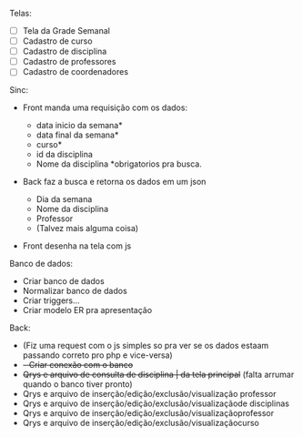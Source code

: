 Telas: 
 - [ ] Tela da Grade Semanal
 - [ ] Cadastro de curso 
 - [ ] Cadastro de disciplina 
 - [ ] Cadastro de professores
 - [ ] Cadastro de coordenadores 

Sinc: 
- Front manda uma requisição com os dados:
	-  data inicio da semana*
	- data final da semana*
	- curso*
	- id da disciplina
	- Nome da disciplina
	*obrigatorios pra busca.
	
- Back faz a busca e retorna os dados em um json
	- Dia da semana
	- Nome da disciplina
	- Professor
	- (Talvez mais alguma coisa)
	
- Front desenha na tela com js  

Banco de dados:
- Criar banco de dados
- Normalizar banco de dados
- Criar triggers...
- Criar modelo ER pra apresentação

Back:
-  (Fiz uma request com o js simples so pra ver se os dados estaam passando correto pro php e vice-versa)
- ~~- Criar conexão com o banco~~
- ~~Qrys e arquivo de consulta de disciplina | da tela principal~~ (falta arrumar quando o banco tiver pronto)
-  Qrys e arquivo de inserção/edição/exclusão/visualização professor
- Qrys e arquivo de inserção/edição/exclusão/visualizaçãode disciplinas
- Qrys e arquivo de inserção/edição/exclusão/visualizaçãoprofessor
- Qrys e arquivo de inserção/edição/exclusão/visualizaçãocurso
